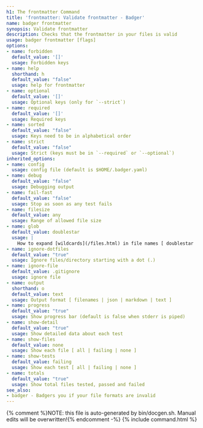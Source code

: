 ```yaml
---
h1: The frontmatter Command
title: 'frontmatter: Validate frontmatter - Badger'
name: badger frontmatter
synopsis: Validate frontmatter
description: Checks that the frontmatter in your files is valid
usage: badger frontmatter [flags]
options:
- name: forbidden
  default_value: '[]'
  usage: Forbidden keys
- name: help
  shorthand: h
  default_value: "false"
  usage: help for frontmatter
- name: optional
  default_value: '[]'
  usage: Optional keys (only for `--strict`)
- name: required
  default_value: '[]'
  usage: Required keys
- name: sorted
  default_value: "false"
  usage: Keys need to be in alphabetical order
- name: strict
  default_value: "false"
  usage: Strict (keys must be in `--required` or `--optional`)
inherited_options:
- name: config
  usage: config file (default is $HOME/.badger.yaml)
- name: debug
  default_value: "false"
  usage: Debugging output
- name: fail-fast
  default_value: "false"
  usage: Stop as soon as any test fails
- name: filesize
  default_value: any
  usage: Range of allowed file size
- name: glob
  default_value: doublestar
  usage: |
    How to expand [wildcards](/files.html) in file names [ doublestar | golang | none ]
- name: ignore-dotfiles
  default_value: "true"
  usage: Ignore files/directory starting with a dot (.)
- name: ignore-file
  default_value: .gitignore
  usage: ignore file
- name: output
  shorthand: o
  default_value: text
  usage: Output format [ filenames | json | markdown | text ]
- name: progress
  default_value: "true"
  usage: Show progress bar (default is false when stderr is piped)
- name: show-detail
  default_value: "true"
  usage: Show detailed data about each test
- name: show-files
  default_value: none
  usage: Show each file [ all | failing | none ]
- name: show-tests
  default_value: failing
  usage: Show each test [ all | failing | none ]
- name: totals
  default_value: "true"
  usage: Show total files tested, passed and failed
see_also:
- badger - Badgers you if your file formats are invalid
---
```

{% comment %}NOTE: this file is auto-generated by bin/docgen.sh.  Manual edits will be overwritten!{% endcomment -%}
{% include command.html %}
